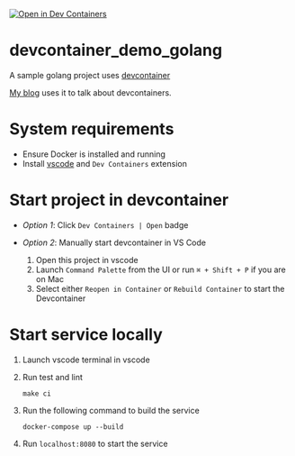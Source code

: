
[![Open in Dev Containers](https://img.shields.io/static/v1?label=Dev%20Containers&message=Open&color=blue&logo=visualstudiocode)](https://vscode.dev/redirect?url=vscode://ms-vscode-remote.remote-containers/cloneInVolume?url=git@github.com:wujiayi101/devcontainer_demo_golang.git)


# devcontainer_demo_golang

A sample golang project uses [devcontainer](https://code.visualstudio.com/docs/devcontainers/containers)

[My blog](https://wu101.com/blog/devcontainer-the-introduction/) uses it to talk about devcontainers.

# System requirements

* Ensure Docker is installed and running
* Install [vscode](https://code.visualstudio.com/) and `Dev Containers` extension

# Start project in devcontainer

* *Option 1*: Click `Dev Containers | Open` badge

* *Option 2*: Manually start devcontainer in VS Code
    1. Open this project in vscode
    1. Launch `Command Palette` from the UI or run `⌘ + Shift + P` if you are on Mac
    1. Select either `Reopen in Container` or `Rebuild Container` to start the Devcontainer


# Start service locally

1. Launch vscode terminal in vscode

1. Run test and lint

    ```
    make ci
    ```

1. Run the following command to build the service

    ```
    docker-compose up --build
    ```
1. Run `localhost:8080` to start the service
